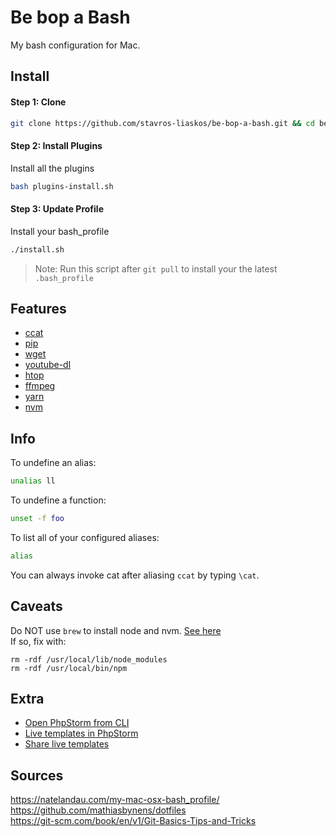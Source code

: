 # Be bop a Bash
My bash configuration for Mac.

## Install

#### Step 1: Clone
```bash
git clone https://github.com/stavros-liaskos/be-bop-a-bash.git && cd be-bop-a-bash
```

#### Step 2: Install Plugins
Install all the plugins
```bash
bash plugins-install.sh
```

#### Step 3: Update Profile
Install your bash_profile
```bash
./install.sh
```

> Note: Run this script after `git pull` to install your the latest `.bash_profile` 

## Features
* [ccat](https://github.com/jingweno/ccat)
* [pip](https://pypi.org/project/pip/)
* [wget](http://brewformulas.org/Wget)
* [youtube-dl](http://rg3.github.io/youtube-dl/)
* [htop](https://unix.stackexchange.com/questions/98253/how-do-i-install-htop-inside-mac-os-x)
* [ffmpeg](https://www.ffmpeg.org/)
* [yarn]()
* [nvm](https://github.com/creationix/nvm#mac-os-troubleshooting)


## Info
To undefine an alias:
```bash
unalias ll
```
To undefine a function:
````bash
unset -f foo
````
To list all of your configured aliases:
```bash
alias
```

You can always invoke cat after aliasing `ccat` by typing `\cat`.

## Caveats
Do NOT use `brew` to install node and nvm. 
[See here](https://github.com/creationix/nvm/issues/855)   
If so, fix with:

```
rm -rdf /usr/local/lib/node_modules
rm -rdf /usr/local/bin/npm
```

## Extra
- [Open PhpStorm from CLI](https://intellij-support.jetbrains.com/hc/en-us/community/posts/208396265-Can-I-open-a-directory-from-command-line-)  
- [Live templates in PhpStorm](https://www.jetbrains.com/help/phpstorm/template-variables.html)
- [Share live templates](https://www.jetbrains.com/help/phpstorm/sharing-live-templates.html)
## Sources
https://natelandau.com/my-mac-osx-bash_profile/    
https://github.com/mathiasbynens/dotfiles    
https://git-scm.com/book/en/v1/Git-Basics-Tips-and-Tricks    
